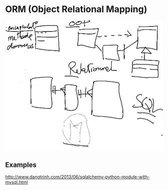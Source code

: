 # ORM (Object Relational Mapping)


![alt tag](https://github.com/CollegeBoreal/INF1006-16A/blob/master/6.ORM/ORM.png)

## Examples
http://www.dangtrinh.com/2013/06/sqlalchemy-python-module-with-mysql.html
